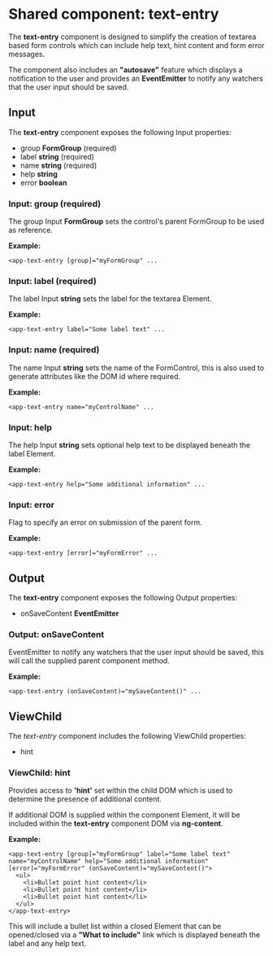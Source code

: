 # Shared component: text-entry

The **text-entry** component is designed to simplify the creation of textarea based form controls which can include help text, hint content and form error messages.

The component also includes an **"autosave"** feature which displays a notification to the user and provides an **EventEmitter** to notify any watchers that the user input should be saved. 

## Input

The **text-entry** component exposes the following Input properties:

* group **FormGroup** (required)
* label **string** (required)
* name **string** (required)
* help **string**
* error **boolean**

### Input: group (required)

The group Input **FormGroup** sets the control's parent FormGroup to be used as reference.

**Example:**

`<app-text-entry [group]="myFormGroup" ...`

### Input: label (required)

The label Input **string** sets the label for the textarea Element.

**Example:**

`<app-text-entry label="Some label text" ...`

### Input: name (required)

The name Input **string** sets the name of the FormControl, this is also used to generate attributes like the DOM id where required.

**Example:**

`<app-text-entry name="myControlName" ...`

### Input: help

The help Input **string** sets optional help text to be displayed beneath the label Element.

**Example:**

`<app-text-entry help="Some additional information" ...`

### Input: error

Flag to specify an error on submission of the parent form.

**Example:**

`<app-text-entry [error]="myFormError" ...`

## Output

The **text-entry** component exposes the following Output properties:

* onSaveContent **EventEmitter**

### Output: onSaveContent

EventEmitter to notify any watchers that the user input should be saved, this will call the supplied parent component method.

**Example:**

`<app-text-entry (onSaveContent)="mySaveContent()" ...`

## ViewChild

The *text-entry* component includes the following ViewChild properties:

* hint

### ViewChild: hint

Provides access to **'hint'** set within the child DOM which is used to determine the presence of additional content.

If additional DOM is supplied within the component Element, it will be included within the **text-entry** component DOM via **ng-content**. 

**Example:**

```
<app-text-entry [group]="myFormGroup" label="Some label text" name="myControlName" help="Some additional information" [error]="myFormError" (onSaveContent)="mySaveContent()">
  <ul>
    <li>Bullet point hint content</li>
    <li>Bullet point hint content</li>
    <li>Bullet point hint content</li>
  </ul>
</app-text-entry>
``` 

This will include a bullet list within a closed Element that can be opened/closed via a **"What to include"** link which is displayed beneath the label and any help text.
